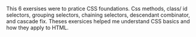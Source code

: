 This 6 exersises were to pratice CSS foundations. Css methods, class/ id selectors, grouping selectors, chaining selectors, descendant combinator, and cascade fix. Theses exersices helped me understand CSS basics and how they apply to HTML. 